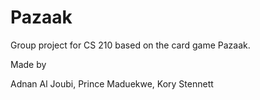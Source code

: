 # Pazaak
Group project for CS 210 based on the card game Pazaak.

Made by 

Adnan Al Joubi,
Prince Maduekwe,
Kory Stennett

